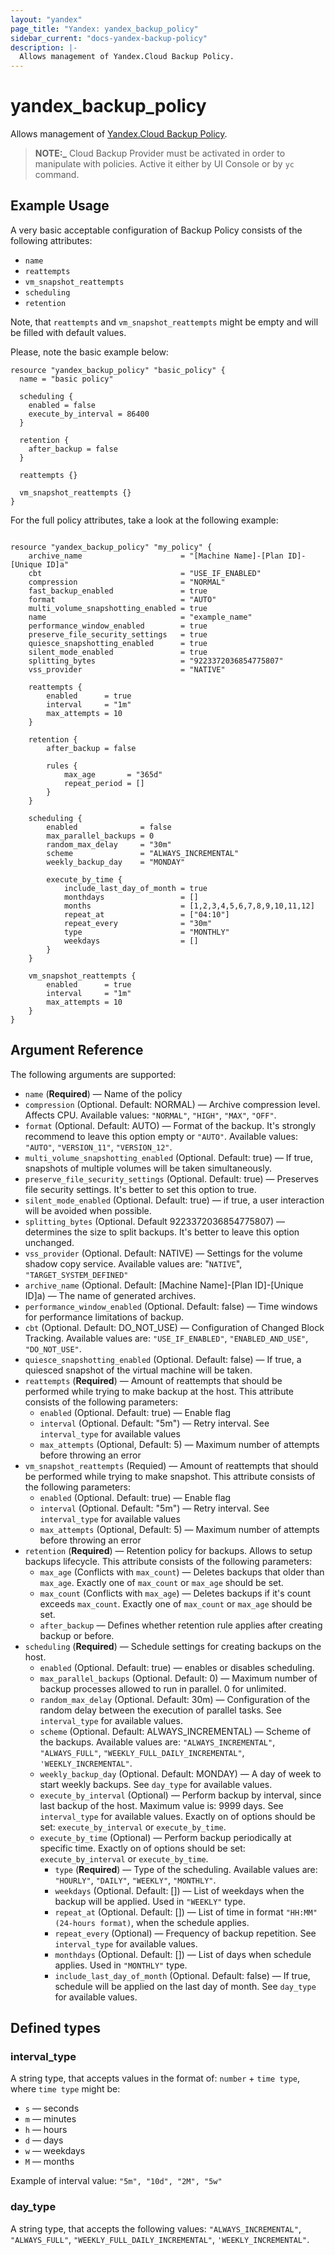 ```yaml
---
layout: "yandex"
page_title: "Yandex: yandex_backup_policy"
sidebar_current: "docs-yandex-backup-policy"
description: |-
  Allows management of Yandex.Cloud Backup Policy.
---
```


# yandex_backup_policy

Allows management of [Yandex.Cloud Backup Policy](https://cloud.yandex.ru/docs/backup/concepts/policy).

> **NOTE:\_** Cloud Backup Provider must be activated in order to manipulate with policies.
> Active it either by UI Console or by `yc` command.

## Example Usage

A very basic acceptable configuration of Backup Policy consists of the following attributes:

- `name`
- `reattempts`
- `vm_snapshot_reattempts`
- `scheduling`
- `retention`

Note, that `reattempts` and `vm_snapshot_reattempts` might be empty and will be filled with default values.

Please, note the basic example below:

```hcl
resource "yandex_backup_policy" "basic_policy" {
  name = "basic policy"

  scheduling {
    enabled = false
    execute_by_interval = 86400
  }

  retention {
    after_backup = false
  }

  reattempts {}

  vm_snapshot_reattempts {}
}
```

For the full policy attributes, take a look at the following example:

```hcl

resource "yandex_backup_policy" "my_policy" {
    archive_name                      = "[Machine Name]-[Plan ID]-[Unique ID]a"
    cbt                               = "USE_IF_ENABLED"
    compression                       = "NORMAL"
    fast_backup_enabled               = true
    format                            = "AUTO"
    multi_volume_snapshotting_enabled = true
    name                              = "example_name"
    performance_window_enabled        = true
    preserve_file_security_settings   = true
    quiesce_snapshotting_enabled      = true
    silent_mode_enabled               = true
    splitting_bytes                   = "9223372036854775807"
    vss_provider                      = "NATIVE"

    reattempts {
        enabled      = true
        interval     = "1m"
        max_attempts = 10
    }

    retention {
        after_backup = false

        rules {
            max_age       = "365d"
            repeat_period = []
        }
    }

    scheduling {
        enabled              = false
        max_parallel_backups = 0
        random_max_delay     = "30m"
        scheme               = "ALWAYS_INCREMENTAL"
        weekly_backup_day    = "MONDAY"

        execute_by_time {
            include_last_day_of_month = true
            monthdays                 = []
            months                    = [1,2,3,4,5,6,7,8,9,10,11,12]
            repeat_at                 = ["04:10"]
            repeat_every              = "30m"
            type                      = "MONTHLY"
            weekdays                  = []
        }
    }

    vm_snapshot_reattempts {
        enabled      = true
        interval     = "1m"
        max_attempts = 10
    }
}
```

## Argument Reference

The following arguments are supported:

- `name` (**Required**) — Name of the policy
- `compression` (Optional. Default: NORMAL) — Archive compression level. Affects CPU.
  Available values: `"NORMAL"`, `"HIGH"`, `"MAX"`, `"OFF"`.
- `format` (Optional. Default: AUTO) — Format of the backup. It's strongly recommend to leave this option empty or `"AUTO"`.
  Available values: `"AUTO"`, `"VERSION_11"`, `"VERSION_12"`.
- `multi_volume_snapshotting_enabled` (Optional. Default: true) — If true, snapshots of multiple volumes will be taken simultaneously.
- `preserve_file_security_settings` (Optional. Default: true) — Preserves file security settings. It's better to set this option to true.
- `silent_mode_enabled` (Optional. Default: true) — if true, a user interaction will be avoided when possible.
- `splitting_bytes` (Optional. Default 9223372036854775807) — determines the size to split backups. It's better to leave this option unchanged.
- `vss_provider` (Optional. Default: NATIVE) — Settings for the volume shadow copy service.
  Available values are: "`NATIVE`", `"TARGET_SYSTEM_DEFINED"`
- `archive_name` (Optional. Default: [Machine Name]-[Plan ID]-[Unique ID]a) — The name of generated archives.
- `performance_window_enabled` (Optional. Default: false) — Time windows for performance limitations of backup.
- `cbt` (Optional. Default: DO_NOT_USE) — Configuration of Changed Block Tracking.
  Available values are: `"USE_IF_ENABLED"`, `"ENABLED_AND_USE"`, `"DO_NOT_USE"`.
- `quiesce_snapshotting_enabled` (Optional. Default: false) — If true, a quiesced snapshot of the virtual machine will be taken.
- `reattempts` (**Required**) — Amount of reattempts that should be performed while trying to make backup at the host.
  This attribute consists of the following parameters:
  - `enabled` (Optional. Default: true) — Enable flag
  - `interval` (Optional. Default: "5m") — Retry interval. See `interval_type` for available values
  - `max_attempts` (Optional, Default: 5) — Maximum number of attempts before throwing an error
- `vm_snapshot_reattempts` (Requied) — Amount of reattempts that should be performed while trying to make snapshot.
  This attribute consists of the following parameters:
  - `enabled` (Optional. Default: true) — Enable flag
  - `interval` (Optional. Default: "5m") — Retry interval. See `interval_type` for available values
  - `max_attempts` (Optional, Default: 5) — Maximum number of attempts before throwing an error
- `retention` (**Required**) — Retention policy for backups. Allows to setup backups lifecycle.
  This attribute consists of the following parameters:
  - `max_age` (Conflicts with `max_count`) — Deletes backups that older than `max_age`. Exactly one of `max_count` or `max_age` should be set.
  - `max_count` (Conflicts with `max_age`) — Deletes backups if it's count exceeds `max_count`. Exactly one of `max_count` or `max_age` should be set.
  - `after_backup` — Defines whether retention rule applies after creating backup or before.
- `scheduling` (**Required**) — Schedule settings for creating backups on the host.
  - `enabled` (Optional. Default: true) — enables or disables scheduling.
  - `max_parallel_backups` (Optional. Default: 0) — Maximum number of backup processes allowed to run in parallel. 0 for unlimited.
  - `random_max_delay` (Optional. Default: 30m) — Configuration of the random delay between the execution of parallel tasks.
    See `interval_type` for available values.
  - `scheme` (Optional. Default: ALWAYS_INCREMENTAL) — Scheme of the backups.
    Available values are: `"ALWAYS_INCREMENTAL"`, `"ALWAYS_FULL"`, `"WEEKLY_FULL_DAILY_INCREMENTAL"`, `'WEEKLY_INCREMENTAL"`.
  - `weekly_backup_day` (Optional. Default: MONDAY) — A day of week to start weekly backups.
    See `day_type` for available values.
  - `execute_by_interval` (Optional) — Perform backup by interval, since last backup of the host. Maximum value is: 9999 days.
    See `interval_type` for available values. Exactly on of options should be set: `execute_by_interval` or `execute_by_time`.
  - `execute_by_time` (Optional) — Perform backup periodically at specific time. Exactly on of options should be set: `execute_by_interval` or `execute_by_time`.
    - `type` (**Required**) — Type of the scheduling. Available values are: `"HOURLY"`, `"DAILY"`, `"WEEKLY"`, `"MONTHLY"`.
    - `weekdays` (Optional. Default: []) — List of weekdays when the backup will be applied. Used in `"WEEKLY"` type.
    - `repeat_at` (Optional. Default: []) — List of time in format `"HH:MM" (24-hours format)`, when the schedule applies.
    - `repeat_every` (Optional) — Frequency of backup repetition. See `interval_type` for available values.
    - `monthdays` (Optional. Default: []) — List of days when schedule applies. Used in `"MONTHLY"` type.
    - `include_last_day_of_month` (Optional. Default: false) — If true, schedule will be applied on the last day of month.
      See `day_type` for available values.

## Defined types

### interval_type 

A string type, that accepts values in the format of: `number` + `time type`, where `time type` might be:

- `s` — seconds
- `m` — minutes
- `h` — hours
- `d` — days
- `w` — weekdays
- `M` — months

Example of interval value: `"5m", "10d", "2M", "5w"`

### day_type

A string type, that accepts the following values:
`"ALWAYS_INCREMENTAL"`, `"ALWAYS_FULL"`, `"WEEKLY_FULL_DAILY_INCREMENTAL"`, `'WEEKLY_INCREMENTAL"`.
